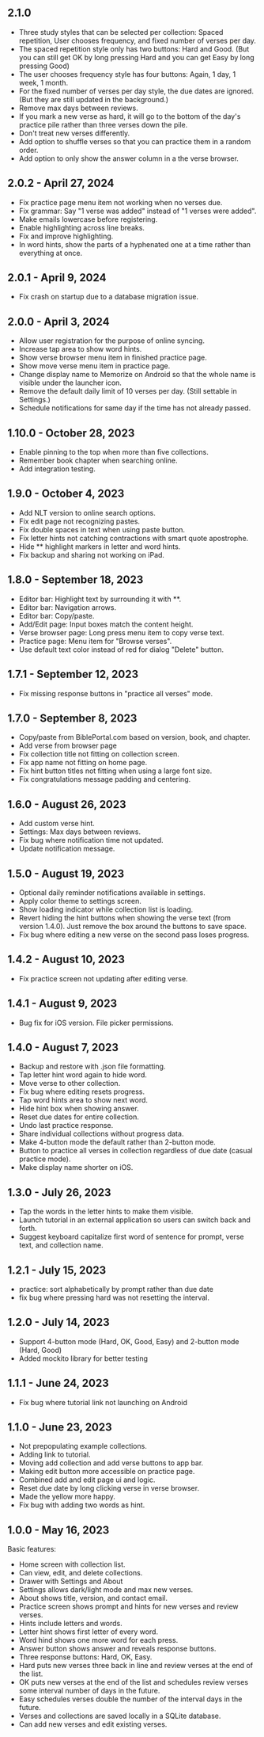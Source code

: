 ## 2.1.0

- Three study styles that can be selected per collection: Spaced repetition, User chooses frequency, and fixed number of verses per day. 
- The spaced repetition style only has two buttons: Hard and Good. (But you can still get OK by long pressing Hard and you can get Easy by long pressing Good)
- The user chooses frequency style has four buttons: Again, 1 day, 1 week, 1 month.
- For the fixed number of verses per day style, the due dates are ignored. (But they are still updated in the background.)
- Remove max days between reviews.
- If you mark a new verse as hard, it will go to the bottom of the day's practice pile rather than three verses down the pile.
- Don't treat new verses differently.
- Add option to shuffle verses so that you can practice them in a random order.
- Add option to only show the answer column in a the verse browser.

## 2.0.2 - April 27, 2024

- Fix practice page menu item not working when no verses due.
- Fix grammar: Say "1 verse was added" instead of "1 verses were added".
- Make emails lowercase before registering.
- Enable highlighting across line breaks.
- Fix and improve highlighting. 
- In word hints, show the parts of a hyphenated one at a time rather than everything at once.

## 2.0.1 - April 9, 2024

- Fix crash on startup due to a database migration issue.

## 2.0.0 - April 3, 2024

- Allow user registration for the purpose of online syncing.
- Increase tap area to show word hints.
- Show verse browser menu item in finished practice page.
- Show move verse menu item in practice page.
- Change display name to Memorize on Android so that the whole name is visible under the launcher icon.
- Remove the default daily limit of 10 verses per day. (Still settable in Settings.)
- Schedule notifications for same day if the time has not already passed.

## 1.10.0 - October 28, 2023

- Enable pinning to the top when more than five collections.
- Remember book chapter when searching online.
- Add integration testing.

## 1.9.0 - October 4, 2023

- Add NLT version to online search options.
- Fix edit page not recognizing pastes.
- Fix double spaces in text when using paste button.
- Fix letter hints not catching contractions with smart quote apostrophe.
- Hide ** highlight markers in letter and word hints.
- Fix backup and sharing not working on iPad.

## 1.8.0 - September 18, 2023

- Editor bar: Highlight text by surrounding it with **.
- Editor bar: Navigation arrows.
- Editor bar: Copy/paste.
- Add/Edit page: Input boxes match the content height.
- Verse browser page: Long press menu item to copy verse text.
- Practice page: Menu item for "Browse verses".
- Use default text color instead of red for dialog "Delete" button.

## 1.7.1 - September 12, 2023

- Fix missing response buttons in "practice all verses" mode.

## 1.7.0 - September 8, 2023

- Copy/paste from BiblePortal.com based on version, book, and chapter.
- Add verse from browser page
- Fix collection title not fitting on collection screen.
- Fix app name not fitting on home page.
- Fix hint button titles not fitting when using a large font size.
- Fix congratulations message padding and centering.

## 1.6.0 - August 26, 2023

- Add custom verse hint.
- Settings: Max days between reviews.
- Fix bug where notification time not updated.
- Update notification message.

## 1.5.0 - August 19, 2023

- Optional daily reminder notifications available in settings.
- Apply color theme to settings screen.
- Show loading indicator while collection list is loading.
- Revert hiding the hint buttons when showing the verse text (from version 1.4.0). Just remove the box around the buttons to save space.
- Fix bug where editing a new verse on the second pass loses progress.

## 1.4.2 - August 10, 2023

- Fix practice screen not updating after editing verse.

## 1.4.1 - August 9, 2023

- Bug fix for iOS version. File picker permissions.

## 1.4.0 - August 7, 2023

- Backup and restore with .json file formatting.
- Tap letter hint word again to hide word.
- Move verse to other collection.
- Fix bug where editing resets progress.
- Tap word hints area to show next word.
- Hide hint box when showing answer.
- Reset due dates for entire collection.
- Undo last practice response.
- Share individual collections without progress data.
- Make 4-button mode the default rather than 2-button mode.
- Button to practice all verses in collection regardless of due date (casual practice mode).
- Make display name shorter on iOS.

## 1.3.0 - July 26, 2023

- Tap the words in the letter hints to make them visible.
- Launch tutorial in an external application so users can switch back and forth.
- Suggest keyboard capitalize first word of sentence for prompt, verse text, and collection name.

## 1.2.1 - July 15, 2023

- practice: sort alphabetically by prompt rather than due date
- fix bug where pressing hard was not resetting the interval.

## 1.2.0 - July 14, 2023

- Support 4-button mode (Hard, OK, Good, Easy) and 2-button mode (Hard, Good)
- Added mockito library for better testing

## 1.1.1 - June 24, 2023

- Fix bug where tutorial link not launching on Android

## 1.1.0 - June 23, 2023

- Not prepopulating example collections.
- Adding link to tutorial.
- Moving add collection and add verse buttons to app bar.
- Making edit button more accessible on practice page.
- Combined add and edit page ui and logic.
- Reset due date by long clicking verse in verse browser.
- Made the yellow more happy.
- Fix bug with adding two words as hint.

## 1.0.0 - May 16, 2023

Basic features:

- Home screen with collection list.
- Can view, edit, and delete collections.
- Drawer with Settings and About
- Settings allows dark/light mode and max new verses.
- About shows title, version, and contact email.
- Practice screen shows prompt and hints for new verses and review verses.
- Hints include letters and words.
- Letter hint shows first letter of every word.
- Word hind shows one more word for each press.
- Answer button shows answer and reveals response buttons.
- Three response buttons: Hard, OK, Easy.
- Hard puts new verses three back in line and review verses at the end of the list.
- OK puts new verses at the end of the list and schedules review verses some interval number of days in the future.
- Easy schedules verses double the number of the interval days in the future.
- Verses and collections are saved locally in a SQLite database.
- Can add new verses and edit existing verses.
